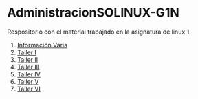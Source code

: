 # AdministracionSOLINUX-G1N
Respositorio con el material trabajado en la asignatura de linux 1. 

<ol>
    <li><a href="https://github.com/estebanTrivino/AdministracionSOLINUX-G1N/tree/master/Informaci%C3%B3n%20Varia">Información Varia</a></li>
    <li><a href="https://github.com/estebanTrivino/AdministracionSOLINUX-G1N/tree/master/Seguimiento/1">Taller I</a></li>
    <li><a href="https://github.com/estebanTrivino/AdministracionSOLINUX-G1N/tree/master/Seguimiento/2">Taller II</a></li>
    <li><a href="https://github.com/estebanTrivino/AdministracionSOLINUX-G1N/tree/master/Seguimiento/3">Taller III</a></li>
    <li><a href="https://github.com/estebanTrivino/AdministracionSOLINUX-G1N/tree/master/Seguimiento/4">Taller IV</a>
    <li><a href="https://github.com/estebanTrivino/AdministracionSOLINUX-G1N/tree/master/Seguimiento/5">Taller V</a></li>
    <li><a href="https://github.com/estebanTrivino/AdministracionSOLINUX-G1N/tree/master/Seguimiento/6">Taller VI</a></li>
<ol>
